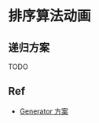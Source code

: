 # 排序算法动画

## 递归方案

TODO

## Ref

* [Generator 方案](https://www.covicale.com/blog/using-javascript-generators-to-visualize-algorithms)